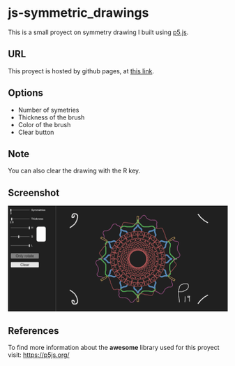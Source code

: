 # js-symmetric_drawings
This is a small proyect on symmetry drawing I built using <a href="https://p5js.org/">p5.js</a>.
## URL
This proyect is hosted by github pages, at <a href="https://pabloqb2000.github.io/js-symmetric_drawings/">this link</a>.
## Options
  - Number of symetries
  - Thickness of the brush
  - Color of the brush
  - Clear button
## Note
You can also clear the drawing with the R key.
## Screenshot
<img src="imgs/screenshot01.png"></img>
## References
To find more information about the <b>awesome</b> library used for this proyect visit:
<a href="https://p5js.org/"> https://p5js.org/ </a>

